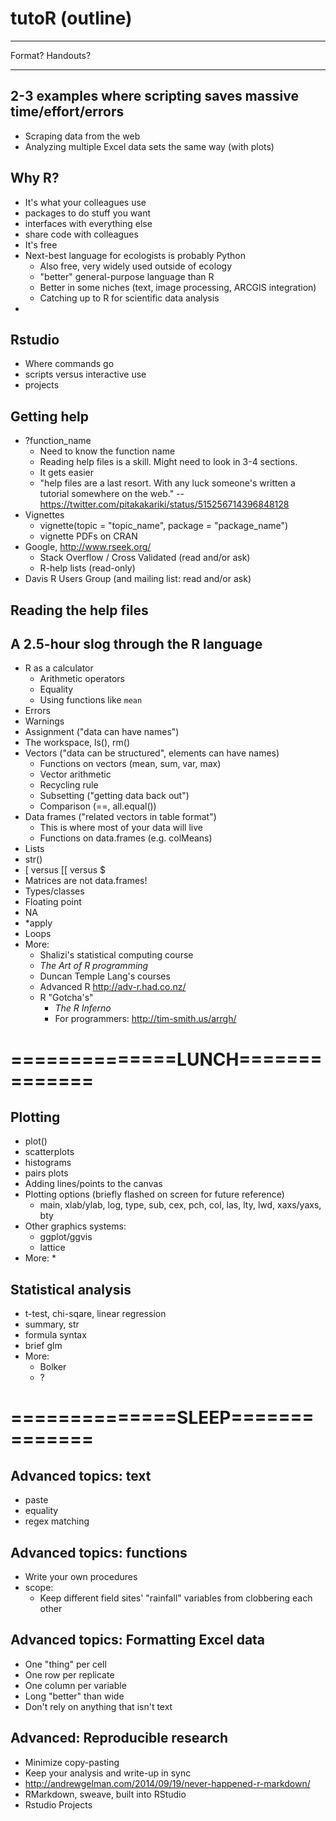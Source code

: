 # tutoR (outline)

---------------------

Format? Handouts?

---------------------

## 2-3 examples where scripting saves massive time/effort/errors
  * Scraping data from the web
  * Analyzing multiple Excel data sets the same way (with plots)

## Why R?
  * It's what your colleagues use
  * packages to do stuff you want
  * interfaces with everything else
  * share code with colleagues
  * It's free
  * Next-best language for ecologists is probably Python
    * Also free, very widely used outside of ecology
    * "better" general-purpose language than R
    * Better in some niches (text, image processing, ARCGIS integration)
    * Catching up to R for scientific data analysis
  * 

## Rstudio
  * Where commands go
  * scripts versus interactive use
  * projects

## Getting help
  * ?function_name
    * Need to know the function name
    * Reading help files is a skill.  Might need to look in 3-4 sections.
    * It gets easier
    * "help files are a last resort. With any luck someone's written a tutorial somewhere on the web." -- https://twitter.com/pitakakariki/status/515256714396848128
  *  Vignettes
     * vignette(topic = "topic_name", package = "package_name")
     * vignette PDFs on CRAN
  * Google, http://www.rseek.org/
    * Stack Overflow / Cross Validated (read and/or ask)
    * R-help lists (read-only)
  * Davis R Users Group (and mailing list: read and/or ask)

## Reading the help files

## A 2.5-hour slog through the R language
  * R as a calculator
    * Arithmetic operators
    * Equality
    * Using functions like `mean`
  * Errors
  * Warnings
  * Assignment ("data can have names")
  * The workspace, ls(), rm()
  * Vectors ("data can be structured", elements can have names)
    * Functions on vectors (mean, sum, var, max)
    * Vector arithmetic
    * Recycling rule
    * Subsetting ("getting data back out")
    * Comparison (==, all.equal())
  * Data frames ("related vectors in table format")
    * This is where most of your data will live
    * Functions on data.frames (e.g. colMeans)
  * Lists
  * str()
  * [ versus [[ versus $
  * Matrices are not data.frames!
  * Types/classes
  * Floating point
  * NA
  * *apply
  * Loops
  * More: 
     * Shalizi's statistical computing course
     * *The Art of R programming*
     * Duncan Temple Lang's courses
     * Advanced R http://adv-r.had.co.nz/
     * R "Gotcha's" 
       * *The R Inferno*
       * For programmers: http://tim-smith.us/arrgh/

# ==============LUNCH==============

## Plotting
  * plot()
  * scatterplots
  * histograms
  * pairs plots
  * Adding lines/points to the canvas
  * Plotting options (briefly flashed on screen for future reference)
    * main, xlab/ylab, log, type, sub, cex, pch, col, las, lty, lwd, xaxs/yaxs, bty
  * Other graphics systems:
    * ggplot/ggvis
    * lattice
  * More:
    * 

## Statistical analysis
  * t-test, chi-sqare, linear regression
  * summary, str
  * formula syntax
  * brief glm
  * More:
    * Bolker
    * ?

# ==============SLEEP==============

## Advanced topics: text
  * paste
  * equality
  * regex matching

## Advanced topics: functions
  * Write your own procedures
  * scope:
    * Keep different field sites' "rainfall" variables from clobbering each other

## Advanced topics: Formatting Excel data
  * One "thing" per cell
  * One row per replicate
  * One column per variable
  * Long "better" than wide
  * Don't rely on anything that isn't text

## Advanced: Reproducible research
  * Minimize copy-pasting
  * Keep your analysis and write-up in sync
  * http://andrewgelman.com/2014/09/19/never-happened-r-markdown/
  * RMarkdown, sweave, built into RStudio
  * Rstudio Projects
  
